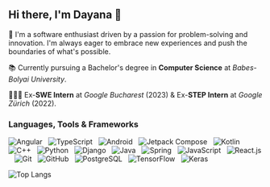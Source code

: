 ## Hi there, I'm Dayana 👋

🌸 I'm a software enthusiast driven by a passion for problem-solving and innovation. I'm always eager to embrace new experiences and push the boundaries of what's possible.

📚 Currently pursuing a Bachelor's degree in **Computer Science** at *Babes-Bolyai University*.

👩🏼‍💻 Ex-**SWE Intern** at *Google Bucharest* (2023) & Ex-**STEP Intern** at *Google Zürich* (2022).



### Languages, Tools & Frameworks

![Angular](https://img.shields.io/badge/-Angular-black?logo=angular&style=social)&nbsp;&nbsp;
![TypeScript](https://img.shields.io/badge/-TypeScript-black?logo=typescript&style=social)&nbsp;&nbsp;
![Android](https://img.shields.io/badge/-Android-black?logo=android&style=social)&nbsp;&nbsp;
![Jetpack Compose](https://img.shields.io/badge/-Jetpack_Compose-black?logo=jetpackcompose&style=social)&nbsp;&nbsp;
![Kotlin](https://img.shields.io/badge/-Kotlin-black?logo=kotlin&style=social)&nbsp;&nbsp;
![C++](https://img.shields.io/badge/-C++-black?logo=C/C++&style=social)&nbsp;&nbsp;
![Python](https://img.shields.io/badge/-Python-black?logo=python&style=social)&nbsp;&nbsp;
![Django](https://img.shields.io/badge/-Django-black?logo=django&style=social)&nbsp;&nbsp;
![Java](https://img.shields.io/badge/-Java-black?logo=java&style=social)&nbsp;&nbsp;
![Spring](https://img.shields.io/badge/-Spring%20Framework-black?logo=spring&style=social)&nbsp;&nbsp;
![JavaScript](https://img.shields.io/badge/-JavaScript-black?logo=javascript&style=social)&nbsp;&nbsp;
![React.js](https://img.shields.io/badge/-React.js-black?logo=react&style=social)&nbsp;&nbsp;
![Git](https://img.shields.io/badge/-Git-black?logo=git&style=social)&nbsp;&nbsp;
![GitHub](https://img.shields.io/badge/-GitHub-black?logo=github&style=social)&nbsp;&nbsp;
![PostgreSQL](https://img.shields.io/badge/-PostgreSQL-black?logo=PostgreSQL&style=social)&nbsp;&nbsp;
![TensorFlow](https://img.shields.io/badge/-TensorFlow-black?logo=TensorFlow&style=social)&nbsp;&nbsp;
![Keras](https://img.shields.io/badge/-Keras-black?logo=Keras&style=social)&nbsp;&nbsp;


![Top Langs](https://github-readme-stats.vercel.app/api/top-langs/?username=dayanamdr&hide=TeX&layout=compact)

<!--
**dayanamdr/dayanamdr** is a ✨ _special_ ✨ repository because its `README.md` (this file) appears on your GitHub profile.

Here are some ideas to get you started:

- 🔭 I’m currently working on ...
- 🌱 I’m currently learning ...
- 👯 I’m looking to collaborate on ...
- 🤔 I’m looking for help with ...
- 💬 Ask me about ...
- 📫 How to reach me: ...
- 😄 Pronouns: ...
- ⚡ Fun fact: ...
-->
